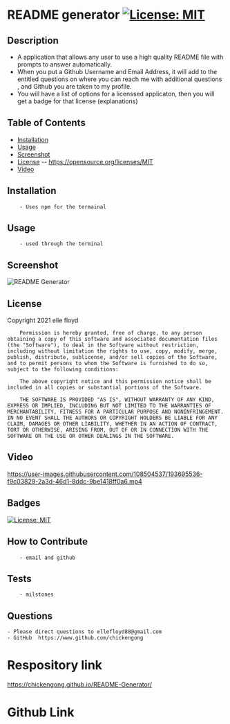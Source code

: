 # README generator [![License: MIT](https://img.shields.io/badge/License-MIT-yellow.svg)](https://opensource.org/licenses/MIT)

## Description
- A application that allows any user to use a high quality README file with prompts to answer automatically. 
- When you put a Github Username and Email Address, it will add to the entitled questions on where you can reach me with additional questions , and Github you are taken to my profile. 
- You will have a list of options for a licenssed applicaton, then you will get a badge for that license (explanations)
## Table of Contents
- [Installation](#installation)
- [Usage](#usage)
- [Screenshot](#screenshot)
- [License](#license) -- https://opensource.org/licenses/MIT
- [Video](#Video)

## Installation
        - Uses npm for the termainal 
## Usage
        - used through the terminal 
## Screenshot
  ![README Generator ](https://user-images.githubusercontent.com/108504537/193695088-c29b964f-fdc3-4071-b721-e172cb28b9ee.jpg)


## License
  Copyright 2021 elle floyd

        Permission is hereby granted, free of charge, to any person obtaining a copy of this software and associated documentation files (the "Software"), to deal in the Software without restriction, including without limitation the rights to use, copy, modify, merge, publish, distribute, sublicense, and/or sell copies of the Software, and to permit persons to whom the Software is furnished to do so, subject to the following conditions:
        
        The above copyright notice and this permission notice shall be included in all copies or substantial portions of the Software.
        
        THE SOFTWARE IS PROVIDED "AS IS", WITHOUT WARRANTY OF ANY KIND, EXPRESS OR IMPLIED, INCLUDING BUT NOT LIMITED TO THE WARRANTIES OF MERCHANTABILITY, FITNESS FOR A PARTICULAR PURPOSE AND NONINFRINGEMENT. IN NO EVENT SHALL THE AUTHORS OR COPYRIGHT HOLDERS BE LIABLE FOR ANY CLAIM, DAMAGES OR OTHER LIABILITY, WHETHER IN AN ACTION OF CONTRACT, TORT OR OTHERWISE, ARISING FROM, OUT OF OR IN CONNECTION WITH THE SOFTWARE OR THE USE OR OTHER DEALINGS IN THE SOFTWARE.
## Video

https://user-images.githubusercontent.com/108504537/193695536-f9c03829-2a3d-46d1-8ddc-9be1418ff0a6.mp4


## Badges
 [![License: MIT](https://img.shields.io/badge/License-MIT-yellow.svg)](https://opensource.org/licenses/MIT)

## How to Contribute
        - email and github
## Tests
        - milstones
## Questions
    - Please direct questions to ellefloyd88@gmail.com    
    - GitHub  https://www.github.com/chickengong 
    
# Respository link
https://chickengong.github.io/README-Generator/

# Github Link 

